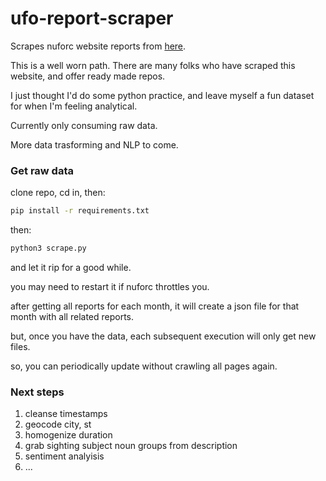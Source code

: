 # ufo-report-scraper

Scrapes nuforc website reports from [here](http://www.nuforc.org/webreports/ndxevent.html).

This is a well worn path. There are many folks who have scraped this website, and offer ready made repos.

I just thought I'd do some python practice, and leave myself a fun dataset for when I'm feeling analytical.

Currently only consuming raw data.

More data trasforming and NLP to come.


### Get raw data

clone repo, cd in, then:

```bash
pip install -r requirements.txt
```

then:
```bash
python3 scrape.py
```
and let it rip for a good while.

you may need to restart it if nuforc throttles you.

after getting all reports for each month, it will create a json file for that month with all related reports.

but, once you have the data, each subsequent execution will only get new files.

so, you can periodically update without crawling all pages again.


### Next steps

1) cleanse timestamps
2) geocode city, st
3) homogenize duration
4) grab sighting subject noun groups from description
5) sentiment analyisis
6) ...